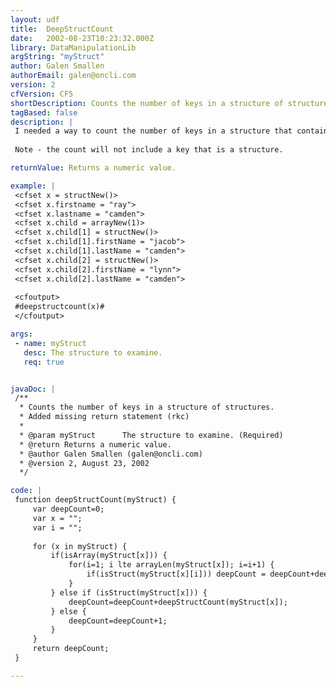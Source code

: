 ```yaml
---
layout: udf
title:  DeepStructCount
date:   2002-08-23T10:23:32.000Z
library: DataManipulationLib
argString: "myStruct"
author: Galen Smallen
authorEmail: galen@oncli.com
version: 2
cfVersion: CF5
shortDescription: Counts the number of keys in a structure of structures.
tagBased: false
description: |
 I needed a way to count the number of keys in a structure that contained other structures.  This UDF will parse all the way through and return the count.   So far I have tested it to 5 nested deep. If an array is encountered, each element in the array will be tested to see if it is a structure. (However, the UDF still requires that the top level value be a structure.)
 
 Note - the count will not include a key that is a structure.

returnValue: Returns a numeric value.

example: |
 <cfset x = structNew()>
 <cfset x.firstname = "ray">
 <cfset x.lastname = "camden">
 <cfset x.child = arrayNew(1)>
 <cfset x.child[1] = structNew()>
 <cfset x.child[1].firstName = "jacob">
 <cfset x.child[1].lastName = "camden">
 <cfset x.child[2] = structNew()>
 <cfset x.child[2].firstName = "lynn">
 <cfset x.child[2].lastName = "camden">
 
 <cfoutput>
 #deepstructcount(x)#
 </cfoutput>

args:
 - name: myStruct
   desc: The structure to examine.
   req: true


javaDoc: |
 /**
  * Counts the number of keys in a structure of structures.
  * Added missing return statement (rkc)
  * 
  * @param myStruct      The structure to examine. (Required)
  * @return Returns a numeric value. 
  * @author Galen Smallen (galen@oncli.com) 
  * @version 2, August 23, 2002 
  */

code: |
 function deepStructCount(myStruct) {
     var deepCount=0;
     var x = "";
     var i = "";
         
     for (x in myStruct) { 
         if(isArray(myStruct[x])) {
             for(i=1; i lte arrayLen(myStruct[x]); i=i+1) {
                 if(isStruct(myStruct[x][i])) deepCount = deepCount+deepStructCount(myStruct[x][i]);
             }
         } else if (isStruct(myStruct[x])) {
             deepCount=deepCount+deepStructCount(myStruct[x]);
         } else {
             deepCount=deepCount+1;
         }
     }
     return deepCount;
 }

---
```


